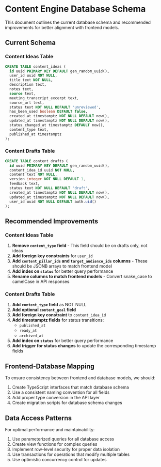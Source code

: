 
# Content Engine Database Schema

This document outlines the current database schema and recommended improvements for better alignment with frontend models.

## Current Schema

### Content Ideas Table

```sql
CREATE TABLE content_ideas (
  id uuid PRIMARY KEY DEFAULT gen_random_uuid(),
  user_id uuid NOT NULL,
  title text NOT NULL,
  description text,
  notes text,
  source text,
  meeting_transcript_excerpt text,
  source_url text,
  status text NOT NULL DEFAULT 'unreviewed',
  has_been_used boolean DEFAULT false,
  created_at timestamptz NOT NULL DEFAULT now(),
  updated_at timestamptz NOT NULL DEFAULT now(),
  status_changed_at timestamptz DEFAULT now(),
  content_type text,
  published_at timestamptz
);
```

### Content Drafts Table

```sql
CREATE TABLE content_drafts (
  id uuid PRIMARY KEY DEFAULT gen_random_uuid(),
  content_idea_id uuid NOT NULL,
  content text NOT NULL,
  version integer NOT NULL DEFAULT 1,
  feedback text,
  status text NOT NULL DEFAULT 'draft',
  created_at timestamptz NOT NULL DEFAULT now(),
  updated_at timestamptz NOT NULL DEFAULT now(),
  user_id uuid NOT NULL DEFAULT auth.uid()
);
```

## Recommended Improvements

### Content Ideas Table

1. **Remove `content_type` field** - This field should be on drafts only, not ideas
2. **Add foreign key constraints** for `user_id`
3. **Add `content_pillar_ids` and `target_audience_ids` columns** - These should be JSONB arrays to match frontend model
4. **Add index on `status`** for better query performance
5. **Rename columns to match frontend models** - Convert snake_case to camelCase in API responses

### Content Drafts Table

1. **Add `content_type` field** as NOT NULL
2. **Add optional `content_goal` field**
3. **Add foreign key constraint** to `content_idea_id`
4. **Add timestamptz fields** for status transitions:
   - `published_at`
   - `ready_at`
   - `archived_at`
5. **Add index on `status`** for better query performance
6. **Add trigger for status changes** to update the corresponding timestamp fields

## Frontend-Database Mapping

To ensure consistency between frontend and database models, we should:

1. Create TypeScript interfaces that match database schema
2. Use a consistent naming convention for all fields
3. Add proper type conversion in the API layer
4. Create migration scripts for database schema changes

## Data Access Patterns

For optimal performance and maintainability:

1. Use parameterized queries for all database access
2. Create view functions for complex queries
3. Implement row-level security for proper data isolation
4. Use transactions for operations that modify multiple tables
5. Use optimistic concurrency control for updates
